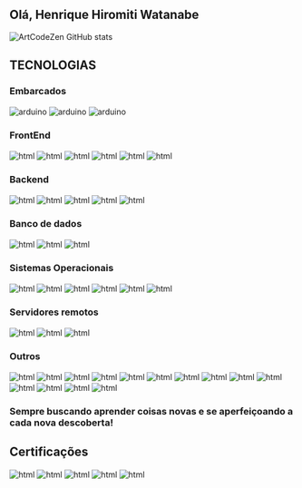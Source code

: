 ## Olá, Henrique Hiromiti Watanabe 

![ArtCodeZen GitHub stats](https://github-readme-stats.vercel.app/api?username=artcodezen&show_icons=true&theme=vision-friendly-dark&count_private=true)

## TECNOLOGIAS

<div class="info">
  
  ### Embarcados

  <img align="center" alt="arduino" src="https://shields.io/badge/arduino-UNO, ESP32, STM32-blue?logo=arduino&style=for-the-badge" />
  
  <img align="center" alt="arduino" src="https://shields.io/badge/STM32-Bluepill-blue?logo=stmicroelectronics&style=for-the-badge" />

  <img align="center" alt="arduino" src="https://shields.io/badge/Espressif-ESP32-blue?logo=espressif&style=for-the-badge" />

  ### FrontEnd

  <img align="center" alt="html" src="https://shields.io/badge/Html5-red?logo=html5&style=for-the-badge&logoColor=white"/>

  <img align="center" alt="html" src="https://shields.io/badge/CSS3-blue?logo=css3&style=for-the-badge&logoColor=white"/>
  
  <img align="center" alt="html" src="https://shields.io/badge/SASS-cd6799?logo=sass&style=for-the-badge&logoColor=white"/>
  
  <img align="center" alt="html" src="https://shields.io/badge/Javascript-yellow?logo=javascript&style=for-the-badge&logoColor=white"/>

  <img align="center" alt="html" src="https://shields.io/badge/Jquery-black?logo=jquery&style=for-the-badge"/>
  
  <img align="center" alt="html" src="https://shields.io/badge/react-lightblue?logo=react&style=for-the-badge&logoColor=white"/>

  ### Backend

  <img align="center" alt="html" src="https://shields.io/badge/Node.Js-darkgreen?logo=node.js&style=for-the-badge&logoColor=white"/>
  
 
  
  <img align="center" alt="html" src="https://shields.io/badge/C-darkblue?logo=c&style=for-the-badge&logoColor=white"/>

  <img align="center" alt="html" src="https://shields.io/badge/C++-darkblue?logo=cplusplus&style=for-the-badge&logoColor=white"/>
  
 

  <img align="center" alt="html" src="https://shields.io/badge/Python-grey?logo=python&style=for-the-badge&logoColor=white"/>

  <img align="center" alt="html" src="https://shields.io/badge/Android-green?logo=android&style=for-the-badge&logoColor=white"/>

  ### Banco de dados

  <img align="center" alt="html" src="https://shields.io/badge/Postgresql-blue?logo=postgresql&style=for-the-badge&logoColor=white"/>
 
  <img align="center" alt="html" src="https://shields.io/badge/MariaDB-00838f?logo=mariadb&style=for-the-badge&logoColor=black"/>
  
  <img align="center" alt="html" src="https://shields.io/badge/mysql-blue?logo=mysql&style=for-the-badge&logoColor=white"/>

  ### Sistemas Operacionais

 
  <img align="center" alt="html" src="https://shields.io/badge/Windows-blue?logo=windows&style=for-the-badge&logoColor=white"/>
  
  <img align="center" alt="html" src="https://shields.io/badge/Linux-grey?logo=linux&style=for-the-badge&logoColor=white"/>
  
  <img align="center" alt="html" src="https://shields.io/badge/Debian-whitesmoke?logo=debian&style=for-the-badge&logoColor=red"/>

  <img align="center" alt="html" src="https://shields.io/badge/Ubuntu-orange?logo=ubuntu&style=for-the-badge&logoColor=white"/>
  
 
  
  <img align="center" alt="html" src="https://shields.io/badge/Linux mint-green?logo=linuxmint&style=for-the-badge&logoColor=white"/>
  
  <img align="center" alt="html" src="https://shields.io/badge/OpenSuse-lightgreen?logo=opensuse&style=for-the-badge"/>

  ### Servidores remotos

  <img align="center" alt="html" src="https://shields.io/badge/Amazon--ec2-2c2c32?logo=amazonec2&style=for-the-badge&logoColor=white"/>

  <img align="center" alt="html" src="https://shields.io/badge/Microsoft--Azure-0085cf?logo=microsoftazure&style=for-the-badge&logoColor=white"/>

  <img align="center" alt="html" src="https://shields.io/badge/Heroku-purple?logo=heroku&style=for-the-badge&logoColor=white"/>

  ### Outros

  <img align="center" alt="html" src="https://shields.io/badge/Git-red?logo=git&style=for-the-badge&logoColor=white"/>  
  
  <img align="center" alt="html" src="https://shields.io/badge/npm-whitesmoke?logo=npm&style=for-the-badge&logoColor=white"/> 

  <img align="center" alt="html" src="https://shields.io/badge/yarn-whitesmoke?logo=yarn&style=for-the-badge&logoColor=blue"/>
  

  <img align="center" alt="html" src="https://shields.io/badge/GIMP-whitesmoke?logo=gimp&style=for-the-badge&logoColor=brown"/> 

  <img align="center" alt="html" src="https://shields.io/badge/Inkscape-whitesmoke?logo=inkscape&style=for-the-badge&logoColor=black"/>

  <img align="center" alt="html" src="https://shields.io/badge/Krita-lightblue?logo=krita&style=for-the-badge&logoColor=black"/>

  <img align="center" alt="html" src="https://shields.io/badge/shotcut-blue?logo=shotcut&style=for-the-badge&logoColor=black"/>


  <img align="center" alt="html" src="https://shields.io/badge/Kdenlive-whitesmoke?logo=kdenlive&style=for-the-badge&logoColor=black"/>
  

  <img align="center" alt="html" src="https://shields.io/badge/vscode-2c2c32?logo=visualstudio&style=for-the-badge&logoColor=blue"/>

  <img align="center" alt="html" src="https://shields.io/badge/Eclipse--Ide-whitesmoke?logo=eclipse&style=for-the-badge&logoColor=black"/>

  <img align="center" alt="html" src="https://shields.io/badge/Atom-2c2c32?logo=atom&style=for-the-badge&logoColor=white"/>

  <img align="center" alt="html" src="https://shields.io/badge/Filezilla-red?logo=filezilla&style=for-the-badge"/>



  
  <img align="center" alt="html" src="https://shields.io/badge/libreoffice-lightblue?logo=libreoffice&style=for-the-badge&logoColor=white"/>


  <img align="center" alt="html" src="https://shields.io/badge/Microsoft--Office-darkorange?logo=microsoftoffice&style=for-the-badge&logoColor=white"/> 

  <br/>
    
  ### Sempre buscando aprender coisas novas e se aperfeiçoando a cada nova descoberta!  
</div>

## Certificações
<div class="infoadd">
  <img align="center" alt="html" src="https://shields.io/badge/Cisco--Netacad-IT Essentials -- Hardware-lightblue?logo=cisco&style=for-the-badge&logoColor=white"/>

  <img align="center" alt="html" src="https://shields.io/badge/Cisco--Netacad-Introduction to Cybersecurity-lightblue?logo=cisco&style=for-the-badge&logoColor=white"/>

  <img align="center" alt="html" src="https://shields.io/badge/UDEMY-Curso--Maker-a435f0?logo=udemy&style=for-the-badge&logoColor=white"/>

  <img align="center" alt="html" src="https://shields.io/badge/UDEMY-Java-a435f0?logo=udemy&style=for-the-badge&logoColor=white"/>

  <img align="center" alt="html" src="https://shields.io/badge/UDEMY-Desenho Realista-a435f0?logo=udemy&style=for-the-badge&logoColor=white"/>

</div>



